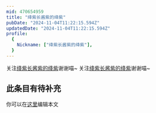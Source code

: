 ```yaml
---
mid: 470654959
title: "绛紫长酱紫的绛紫"
pubDate: "2024-11-04T11:22:15.594Z"
updatedDate: "2024-11-04T11:22:15.594Z"
profile:
  {
    Nickname: ["绛紫长酱紫的绛紫"],
  }
---
```


关注[绛紫长酱紫的绛紫](https://space.bilibili.com/470654959)谢谢喵~ 关注[绛紫长酱紫的绛紫](https://space.bilibili.com/470654959)谢谢喵~

## 此条目有待补充
你可以在[这里](https://github.com/Yuhanawa/VTuber.ICU-Content/edit/master/v/绛紫长酱紫的绛紫/index.md)编辑本文
